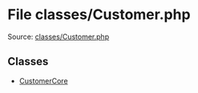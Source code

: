 File classes/Customer.php
=========

Source: [classes/Customer.php](https://github.com/PrestaShop/PrestaShop/blob/1.6.0.10/classes/Customer.php)


Classes
-------

* [CustomerCore](class.CustomerCore.md)


